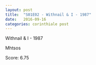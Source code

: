 ```yaml
---
layout: post
title:  "S01E02 - Withnail & I - 1987"
date:   2016-09-16
categories: corinthiale post
---
```

Withnail & I - 1987

Mhtsos

Score: 6.75

